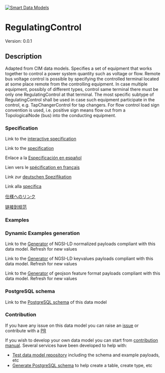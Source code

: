 [![Smart Data Models](https://smartdatamodels.org/wp-content/uploads/2022/01/SmartDataModels_logo.png "Logo")](https://smartdatamodels.org)
# RegulatingControl
Version: 0.0.1

## Description 

Adapted from CIM data models. Specifies a set of equipment that works together to control a power system quantity such as voltage or flow.  Remote bus voltage control is possible by specifying the controlled terminal located at some place remote from the controlling equipment. In case multiple equipment, possibly of different types, control same terminal there must be only one RegulatingControl at that terminal. The most specific subtype of RegulatingControl shall be used in case such equipment participate in the control, e.g. TapChangerControl for tap changers. For flow control  load sign convention is used, i.e. positive sign means flow out from a TopologicalNode (bus) into the conducting equipment.
### Specification

Link to the [interactive specification](https://swagger.lab.fiware.org/?url=https://smart-data-models.github.io/dataModel.EnergyCIM/RegulatingControl/swagger.yaml)

Link to the [specification](https://github.com/smart-data-models/dataModel.EnergyCIM/blob/master/RegulatingControl/doc/spec.md)

Enlace a la [Especificación en español](https://github.com/smart-data-models/dataModel.EnergyCIM/blob/master/RegulatingControl/doc/spec_ES.md)

Lien vers le [spécification en français](https://github.com/smart-data-models/dataModel.EnergyCIM/blob/master/RegulatingControl/doc/spec_FR.md)

Link zur [deutschen Spezifikation](https://github.com/smart-data-models/dataModel.EnergyCIM/blob/master/RegulatingControl/doc/spec_DE.md)

Link alla [specifica](https://github.com/smart-data-models/dataModel.EnergyCIM/blob/master/RegulatingControl/doc/spec_IT.md)

[仕様へのリンク](https://github.com/smart-data-models/dataModel.EnergyCIM/blob/master/RegulatingControl/doc/spec_JA.md)

[链接到规范](https://github.com/smart-data-models/dataModel.EnergyCIM/blob/master/RegulatingControl/doc/spec_ZH.md)
### Examples
### Dynamic Examples generation

Link to the [Generator](https://smartdatamodels.org/extra/ngsi-ld_generator.php?schemaUrl=https://raw.githubusercontent.com/smart-data-models/dataModel.EnergyCIM/master/RegulatingControl/schema.json&email=info@smartdatamodels.org) of NGSI-LD normalized payloads compliant with this data model. Refresh for new values

Link to the [Generator](https://smartdatamodels.org/extra/ngsi-ld_generator_keyvalues.php?schemaUrl=https://raw.githubusercontent.com/smart-data-models/dataModel.EnergyCIM/master/RegulatingControl/schema.json&email=info@smartdatamodels.org) of NGSI-LD keyvalues payloads compliant with this data model. Refresh for new values

Link to the [Generator](https://smartdatamodels.org/extra/geojson_features_generator.php?schemaUrl=https://raw.githubusercontent.com/smart-data-models/dataModel.EnergyCIM/master/RegulatingControl/schema.json&email=info@smartdatamodels.org) of geojson feature format payloads compliant with this data model. Refresh for new values
### PostgreSQL schema

Link to the [PostgreSQL schema](https://smart-data-models.github.io/dataModel.EnergyCIM/RegulatingControl/schema.sql) of this data model
### Contribution

 If you have any issue on this data model you can raise an [issue](https://github.com/smart-data-models/dataModel.EnergyCIM/issues)  or contribute with a [PR](https://github.com/smart-data-models/dataModel.EnergyCIM/pulls)

 If you wish to develop your own data model you can start from [contribution manual](https://bit.ly/contribution_manual). Several services have been developed to help with: 
 - [Test data model repository](https://smartdatamodels.org/index.php/data-models-contribution-api/) including the schema and example payloads, etc
 - [Generate PostgreSQL schema](https://smartdatamodels.org/index.php/sql-service/) to help create a table, create type, etc